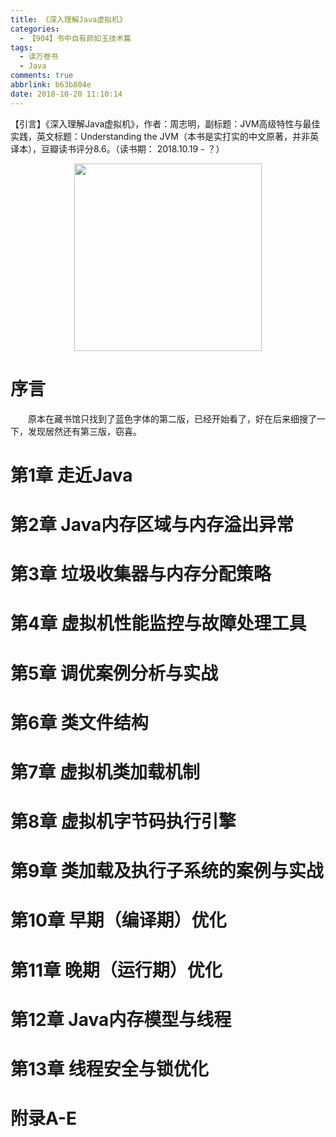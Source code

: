 ```yaml
---
title: 《深入理解Java虚拟机》
categories:
  - 【904】书中自有颜如玉技术篇
tags:
  - 读万卷书
  - Java
comments: true
abbrlink: b63b804e
date: 2018-10-20 11:10:14
---
```

【引言】《深入理解Java虚拟机》，作者：周志明，副标题：JVM高级特性与最佳实践，英文标题：Understanding the JVM（本书是实打实的中文原著，并非英译本），豆瓣读书评分8.6。（读书期： 2018.10.19 - ？）
<div align=center><img src="/img/2018/2018-10-20-05.jpg" width="300"/></div>
<!-- more -->

# 序言
&emsp;&emsp;原本在藏书馆只找到了蓝色字体的第二版，已经开始看了，好在后来细搜了一下，发现居然还有第三版，窃喜。

# 第1章 走近Java
# 第2章 Java内存区域与内存溢出异常
# 第3章 垃圾收集器与内存分配策略
# 第4章 虚拟机性能监控与故障处理工具
# 第5章 调优案例分析与实战
# 第6章 类文件结构
# 第7章 虚拟机类加载机制
# 第8章 虚拟机字节码执行引擎
# 第9章 类加载及执行子系统的案例与实战
# 第10章 早期（编译期）优化
# 第11章 晚期（运行期）优化
# 第12章 Java内存模型与线程
# 第13章 线程安全与锁优化
# 附录A-E